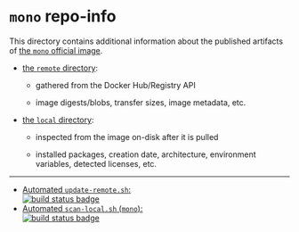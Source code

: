 # `mono` repo-info

This directory contains additional information about the published artifacts of [the `mono` official image](https://hub.docker.com/_/mono/).

-	[the `remote` directory](remote/):

	-	gathered from the Docker Hub/Registry API

	-	image digests/blobs, transfer sizes, image metadata, etc.

-	[the `local` directory](local/):

	-	inspected from the image on-disk after it is pulled

	-	installed packages, creation date, architecture, environment variables, detected licenses, etc.

---

-	[Automated `update-remote.sh`:  
	![build status badge](https://doi-janky.infosiftr.net/job/repo-info/job/remote/badge/icon)](https://doi-janky.infosiftr.net/job/repo-info/job/remote/)
-	[Automated `scan-local.sh` (`mono`):  
	![build status badge](https://doi-janky.infosiftr.net/job/repo-info/job/local/job/mono/badge/icon)](https://doi-janky.infosiftr.net/job/repo-info/job/local/job/mono)
